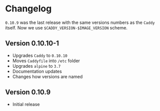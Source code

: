 # Changelog

`0.10.9` was the last release with the same versions numbers as the `Caddy` itself. Now we use `$CADDY_VERSION-$IMAGE_VERSION` scheme.

## Version 0.10.10-1

- Upgrades `Caddy` to `0.10.10`
- Moves `Caddyfile` into `/etc` folder
- Upgrades `alpine` to `3.7`
- Documentation updates
- Changes how versions are named

## Version 0.10.9

- Initial release
